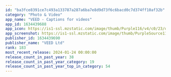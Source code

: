 ```yaml
---
id: "ba3fce8391ce7c493a133787a287a6ba7e8d9d73f6c6bacd0c7d374ff10af32b"
category: "Photo & Video"
app_name: "VEED - Captions for videos"
app_id: 1634439688
app_icon: https://is1-ssl.mzstatic.com/image/thumb/Purple116/v4/c0/23/d0/c023d083-1ef1-216a-60d3-c7537cb886a7/AppIcon-0-0-1x_U007ephone-0-0-85-220.png/1024x1024bb.png
app_screenshot: https://is1-ssl.mzstatic.com/image/thumb/PurpleSource116/v4/bb/c8/a2/bbc8a220-09a1-ea5f-843e-5e3d1d17acea/e80ad696-e337-47c6-8c78-5d19dd56b6c3_Screen_1.jpg/1242x2688bb.png
publisher_id: 1634439690
publisher_name: "VEED Ltd"
rank: 183
most_recent_release: 2024-01-24 00:00:00
release_count_in_past_year: 38
release_count_in_past_year_category: 19
release_count_in_past_year_top_in_category: 54
---
```

